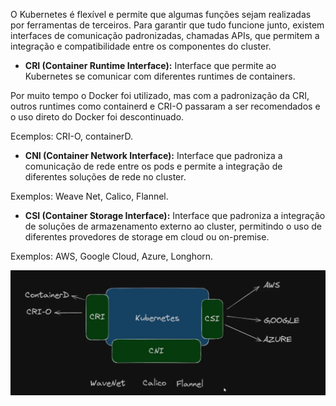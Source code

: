 O Kubernetes é flexível e permite que algumas funções sejam realizadas por ferramentas de terceiros. Para garantir que tudo funcione junto, existem interfaces de comunicação padronizadas, chamadas APIs, que permitem a integração e compatibilidade entre os componentes do cluster.

- **CRI (Container Runtime Interface):** Interface que permite ao Kubernetes se comunicar com diferentes runtimes de containers.

Por muito tempo o Docker foi utilizado, mas com a padronização da CRI, outros runtimes como containerd e CRI-O passaram a ser recomendados e o uso direto do Docker foi descontinuado.

Ecemplos: CRI-O, containerD.

- **CNI (Container Network Interface):** Interface que padroniza a comunicação de rede entre os pods e permite a integração de diferentes soluções de rede no cluster.

Exemplos: Weave Net, Calico, Flannel.

- **CSI (Container Storage Interface):** Interface que padroniza a integração de soluções de armazenamento externo ao cluster, permitindo o uso de diferentes provedores de storage em cloud ou on-premise.

Exemplos: AWS, Google Cloud, Azure, Longhorn.

![Arquitetura de Interfaces do Cluster Kubernetes](../imagens/arq_interfaces_kube.png)